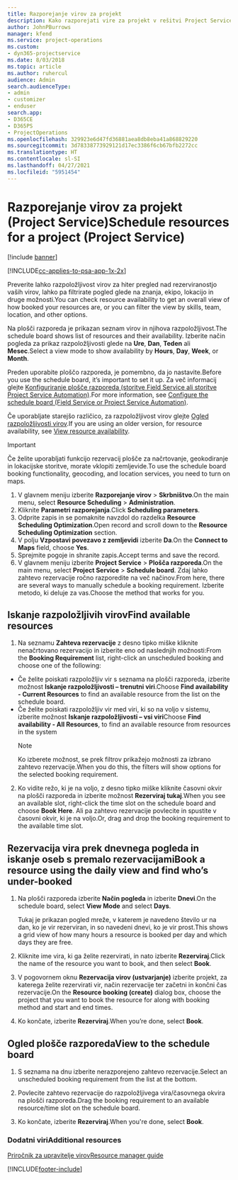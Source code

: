 ```yaml
---
title: Razporejanje virov za projekt
description: Kako razporejati vire za projekt v rešitvi Project Service
author: JohnPBurrows
manager: kfend
ms.service: project-operations
ms.custom:
- dyn365-projectservice
ms.date: 8/03/2018
ms.topic: article
ms.author: ruhercul
audience: Admin
search.audienceType:
- admin
- customizer
- enduser
search.app:
- D365CE
- D365PS
- ProjectOperations
ms.openlocfilehash: 329923e6d47fd36881aea8db8eba41a868829220
ms.sourcegitcommit: 3d78338773929121d17ec3386f6cb67bfb2272cc
ms.translationtype: HT
ms.contentlocale: sl-SI
ms.lasthandoff: 04/27/2021
ms.locfileid: "5951454"
---
```

# <a name="schedule-resources-for-a-project-project-service"></a><span data-ttu-id="030fa-103">Razporejanje virov za projekt (Project Service)</span><span class="sxs-lookup"><span data-stu-id="030fa-103">Schedule resources for a project (Project Service)</span></span>

[!include [banner](../includes/psa-now-project-operations.md)]

[!INCLUDE[cc-applies-to-psa-app-1x-2x](../includes/cc-applies-to-psa-app-1x-2x.md)]

<span data-ttu-id="030fa-104">Preverite lahko razpoložljivost virov za hiter pregled nad rezerviranostjo vaših virov, lahko pa filtrirate pogled glede na znanja, ekipo, lokacijo in druge možnosti.</span><span class="sxs-lookup"><span data-stu-id="030fa-104">You can check resource availability to get an overall view of how booked your resources are, or you can filter the view by skills, team, location, and other options.</span></span>  
  
<span data-ttu-id="030fa-105">Na plošči razporeda je prikazan seznam virov in njihova razpoložljivost.</span><span class="sxs-lookup"><span data-stu-id="030fa-105">The schedule board shows list of resources and their availability.</span></span> <span data-ttu-id="030fa-106">Izberite način pogleda za prikaz razpoložljivosti glede na **Ure**, **Dan**, **Teden** ali **Mesec**.</span><span class="sxs-lookup"><span data-stu-id="030fa-106">Select a view mode to show availability by **Hours**, **Day**, **Week**, or **Month**.</span></span>  
  
<span data-ttu-id="030fa-107">Preden uporabite ploščo razporeda, je pomembno, da jo nastavite.</span><span class="sxs-lookup"><span data-stu-id="030fa-107">Before you use the schedule board, it’s important to set it up.</span></span> <span data-ttu-id="030fa-108">Za več informacij glejte [Konfiguriranje plošče razporeda (storitve Field Service ali storitve Project Service Automation)](/dynamics365/field-service/configure-schedule-board).</span><span class="sxs-lookup"><span data-stu-id="030fa-108">For more information, see [Configure the schedule board (Field Service or Project Service Automation)](/dynamics365/field-service/configure-schedule-board).</span></span>
  
<span data-ttu-id="030fa-109">Če uporabljate starejšo različico, za razpoložljivost virov glejte [Ogled razpoložljivosti virov](../psa/view-resource-availability.md).</span><span class="sxs-lookup"><span data-stu-id="030fa-109">If you are using an older version, for resource availability, see [View resource availability](../psa/view-resource-availability.md).</span></span>  

> [!IMPORTANT]
>  <span data-ttu-id="030fa-110">Če želite uporabljati funkcijo rezervacij plošče za načrtovanje, geokodiranje in lokacijske storitve, morate vklopiti zemljevide.</span><span class="sxs-lookup"><span data-stu-id="030fa-110">To use the schedule board booking functionality, geocoding, and location services, you need to turn on maps.</span></span>  
> 
> 1. <span data-ttu-id="030fa-111">V glavnem meniju izberite **Razporejanje virov** > **Skrbništvo**.</span><span class="sxs-lookup"><span data-stu-id="030fa-111">On the main menu, select **Resource Scheduling** > **Administration**.</span></span>  
> 2. <span data-ttu-id="030fa-112">Kliknite **Parametri razporejanja**.</span><span class="sxs-lookup"><span data-stu-id="030fa-112">Click **Scheduling parameters**.</span></span>  
> 3. <span data-ttu-id="030fa-113">Odprite zapis in se pomaknite navzdol do razdelka **Resource Scheduling Optimization**.</span><span class="sxs-lookup"><span data-stu-id="030fa-113">Open record and scroll down to the **Resource Scheduling Optimization** section.</span></span>  
> 4. <span data-ttu-id="030fa-114">V polju **Vzpostavi povezavo z zemljevidi** izberite **Da**.</span><span class="sxs-lookup"><span data-stu-id="030fa-114">On the **Connect to Maps** field, choose **Yes**.</span></span>  
> 5. <span data-ttu-id="030fa-115">Sprejmite pogoje in shranite zapis.</span><span class="sxs-lookup"><span data-stu-id="030fa-115">Accept terms and save the record.</span></span>  
> 6. <span data-ttu-id="030fa-116">V glavnem meniju izberite **Project Service** > **Plošča razporeda**.</span><span class="sxs-lookup"><span data-stu-id="030fa-116">On the main menu, select **Project Service** > **Schedule board**.</span></span> <span data-ttu-id="030fa-117">Zdaj lahko zahtevo rezervacije ročno razporedite na več načinov.</span><span class="sxs-lookup"><span data-stu-id="030fa-117">From here, there are several ways to manually schedule a booking requirement.</span></span> <span data-ttu-id="030fa-118">Izberite metodo, ki deluje za vas.</span><span class="sxs-lookup"><span data-stu-id="030fa-118">Choose the method that works for you.</span></span>
  
## <a name="find-available-resources"></a><span data-ttu-id="030fa-119">Iskanje razpoložljivih virov</span><span class="sxs-lookup"><span data-stu-id="030fa-119">Find available resources</span></span>

1.  <span data-ttu-id="030fa-120">Na seznamu **Zahteva rezervacije** z desno tipko miške kliknite nenačrtovano rezervacijo in izberite eno od naslednjih možnosti:</span><span class="sxs-lookup"><span data-stu-id="030fa-120">From the **Booking Requirement** list, right-click an unscheduled booking and choose one of the following:</span></span>  
  
- <span data-ttu-id="030fa-121">Če želite poiskati razpoložljiv vir s seznama na plošči razporeda, izberite možnost **Iskanje razpoložljivosti – trenutni viri**.</span><span class="sxs-lookup"><span data-stu-id="030fa-121">Choose **Find availability - Current Resources** to find an available resource from the list on the schedule board.</span></span>  
- <span data-ttu-id="030fa-122">Če želite poiskati razpoložljiv vir med viri, ki so na voljo v sistemu, izberite možnost **Iskanje razpoložljivosti – vsi viri**</span><span class="sxs-lookup"><span data-stu-id="030fa-122">Choose **Find availability - All Resources**, to find an available resource from resources in the system</span></span>  
   > [!NOTE]
   >  <span data-ttu-id="030fa-123">Ko izberete možnost, se prek filtrov prikažejo možnosti za izbrano zahtevo rezervacije.</span><span class="sxs-lookup"><span data-stu-id="030fa-123">When you do this, the filters will show options for the selected booking requirement.</span></span>  
  
2. <span data-ttu-id="030fa-124">Ko vidite režo, ki je na voljo, z desno tipko miške kliknite časovni okvir na plošči razporeda in izberite možnost **Rezerviraj tukaj**.</span><span class="sxs-lookup"><span data-stu-id="030fa-124">When you see an available slot, right-click the time slot on the schedule board and choose **Book Here**.</span></span> <span data-ttu-id="030fa-125">Ali pa zahtevo rezervacije povlecite in spustite v časovni okvir, ki je na voljo.</span><span class="sxs-lookup"><span data-stu-id="030fa-125">Or, drag and drop the booking requirement to the available time slot.</span></span>  
  

## <a name="book-a-resource-using-the-daily-view-and-find-whos-under-booked"></a><span data-ttu-id="030fa-126">Rezervacija vira prek dnevnega pogleda in iskanje oseb s premalo rezervacijami</span><span class="sxs-lookup"><span data-stu-id="030fa-126">Book a resource using the daily view and find who’s under-booked</span></span>
  
1.  <span data-ttu-id="030fa-127">Na plošči razporeda izberite **Način pogleda** in izberite **Dnevi**.</span><span class="sxs-lookup"><span data-stu-id="030fa-127">On the schedule board, select **View Mode** and select **Days**.</span></span>  
  
    <span data-ttu-id="030fa-128">Tukaj je prikazan pogled mreže, v katerem je navedeno število ur na dan, ko je vir rezerviran, in so navedeni dnevi, ko je vir prost.</span><span class="sxs-lookup"><span data-stu-id="030fa-128">This shows a grid view of how many hours a resource is booked per day and which days they are free.</span></span>  
  
2.  <span data-ttu-id="030fa-129">Kliknite ime vira, ki ga želite rezervirati, in nato izberite **Rezerviraj**.</span><span class="sxs-lookup"><span data-stu-id="030fa-129">Click the name of the resource you want to book, and then select **Book**.</span></span>  
  
3.  <span data-ttu-id="030fa-130">V pogovornem oknu **Rezervacija virov (ustvarjanje)** izberite projekt, za katerega želite rezervirati vir, način rezervacije ter začetni in končni čas rezervacije.</span><span class="sxs-lookup"><span data-stu-id="030fa-130">On the **Resource booking (create)** dialog box, choose the project that you want to book the resource for along with booking method and start and end times.</span></span>  
  
4.  <span data-ttu-id="030fa-131">Ko končate, izberite **Rezerviraj**.</span><span class="sxs-lookup"><span data-stu-id="030fa-131">When you’re done, select **Book**.</span></span>  
  
## <a name="view-to-the-schedule-board"></a><span data-ttu-id="030fa-132">Ogled plošče razporeda</span><span class="sxs-lookup"><span data-stu-id="030fa-132">View to the schedule board</span></span>
  
1.  <span data-ttu-id="030fa-133">S seznama na dnu izberite nerazporejeno zahtevo rezervacije.</span><span class="sxs-lookup"><span data-stu-id="030fa-133">Select an unscheduled booking requirement from the list at the bottom.</span></span>  
  
2.  <span data-ttu-id="030fa-134">Povlecite zahtevo rezervacije do razpoložljivega vira/časovnega okvira na plošči razporeda.</span><span class="sxs-lookup"><span data-stu-id="030fa-134">Drag the booking requirement to an available resource/time slot on the schedule board.</span></span>  
  
3.  <span data-ttu-id="030fa-135">Ko končate, izberite **Rezerviraj**.</span><span class="sxs-lookup"><span data-stu-id="030fa-135">When you're done, select **Book**.</span></span>  
  
### <a name="additional-resources"></a><span data-ttu-id="030fa-136">Dodatni viri</span><span class="sxs-lookup"><span data-stu-id="030fa-136">Additional resources</span></span>  
 [<span data-ttu-id="030fa-137">Priročnik za upravitelje virov</span><span class="sxs-lookup"><span data-stu-id="030fa-137">Resource manager guide</span></span>](../psa/resource-manager-guide.md)


[!INCLUDE[footer-include](../includes/footer-banner.md)]